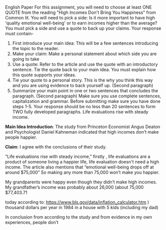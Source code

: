 English Paper
For this assignment, you will need to choose at least ONE QUOTE  from the reading "High Incomes Don't Bring You Happiness" from Common lit. You will need to pick a side: Is it more important to have high 'quality emotional well-being' or to earn incomes higher than the average? You must pick a side and use a quote to back up your claims. 
Your response must contain-

1. First introduce your main idea: This will be a few sentences introducing the topic to the reader.
2. Make your claim: Make a personal statement about which side you are going to take
3. Use a quote: Refer to the article and use the quote with an introductory sentence. Tie the quote back to your main idea. You must explain how this quote supports your ideas. 
4. Tie your quote to a personal story. This is the why you think this way and you are using evidence to back yourself up. (Second paragraph)
5. Summarize your main point in one or two sentences that concludes the paragraph. (Second paragraph)
Make sure you use complete sentences, capitalization and grammar. Before submitting make sure you have done steps 1-5. Your response should be no less than 20 sentences to form TWO fully developed paragraphs. 
Life evaluations rise with steady income.

**Main Idea Introduction**: The study from Princeton Economist Angus Deaton and Psychologist Daniel Kahneman indicated that high incomes don’t make people happier.

**Claim**: I agree with the conclusions of their study.

“Life evaluations rise with steady income,” firstly , life evaluations are a product of someone living a happier life, life evaluation doesn't need a high income. The article also mentions that “emotional well-being drops off at around $75,000” So making any more than 75,000 won’t make you happier.

My grandparents were happy even though they didn’t make high incomes.  My grandfather’s income was probably about 26,000 (about 75,000 $77,403.71

today according to: https://www.bls.gov/data/inflation_calculator.htm
) thousand dollars per year in 1984 in a house with 5 kids  (including my dad)

In conclusion from according to the study and from evidence in my own experiences, people don’t
